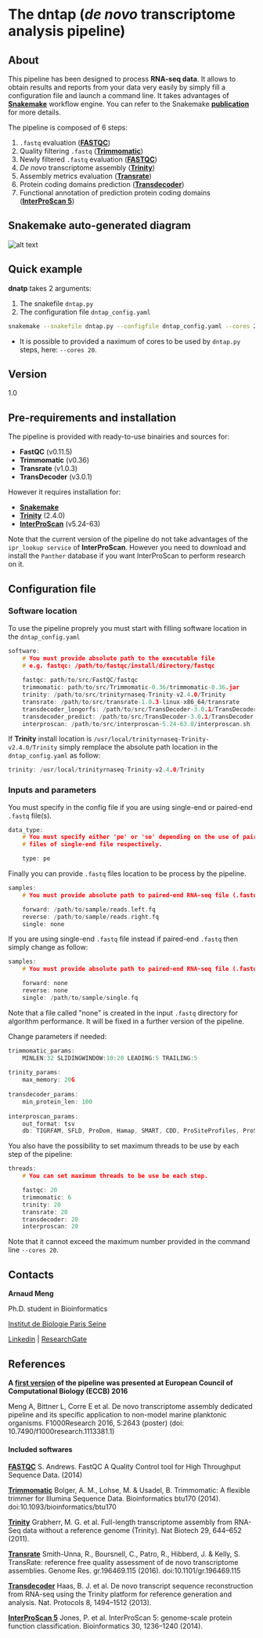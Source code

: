 # The dntap (*de novo* transcriptome analysis pipeline)

## About
This pipeline has been designed to process **RNA-seq data**. It allows to obtain results and reports from your data very easily by simply fill a configuration file and launch a command line. 
It takes advantages of **[Snakemake](https://snakemake.readthedocs.io/en/stable/)** workflow engine. You can refer to the Snakemake **[publication](https://academic.oup.com/bioinformatics/article/28/19/2520/290322/Snakemake-a-scalable-bioinformatics-workflow)** for more details.

The pipeline is composed of 6 steps:
1. `.fastq` evaluation (**[FASTQC](https://www.bioinformatics.babraham.ac.uk/projects/fastqc/)**)
2. Quality filtering `.fastq` (**[Trimmomatic](http://www.usadellab.org/cms/?page=trimmomatic)**)
3. Newly filtered `.fastq` evaluation (**[FASTQC](https://www.bioinformatics.babraham.ac.uk/projects/fastqc/)**)
4. *De novo* transcriptome assembly (**[Trinity](https://github.com/trinityrnaseq/trinityrnaseq/wiki)**)
5. Assembly metrics evaluation (**[Transrate](http://hibberdlab.com/transrate/)**)
6. Protein coding domains prediction (**[Transdecoder](https://transdecoder.github.io/)**)
7. Functional annotation of prediction protein coding domains (**[InterProScan 5](https://github.com/ebi-pf-team/interproscan/wiki/HowToRun)**)

## Snakemake auto-generated diagram

![alt text](https://github.com/arnaudmeng/dntap/blob/master/extra/diag1.png "pipeline diagram")

## Quick example

**dnatp** takes 2 arguments: 
1. The snakefile `dntap.py` 
2. The configuration file `dntap_config.yaml`

```bash
snakemake --snakefile dntap.py --configfile dntap_config.yaml --cores 20
```
+ It is possible to provided a naximum of cores to be used by `dntap.py` steps, here: `--cores 20`.

## Version

1.0

## Pre-requirements and installation

The pipeline is provided with ready-to-use binairies and sources for:

+ **FastQC** (v0.11.5)
+ **Trimmomatic** (v0.36)
+ **Transrate** (v1.0.3)
+ **TransDecoder** (v3.0.1)

However it requires installation for:

+ **[Snakemake](http://snakemake.readthedocs.io/en/stable/getting_started/installation.html)**
+ **[Trinity](https://github.com/trinityrnaseq/trinityrnaseq/wiki/Installing-Trinity)** (2.4.0)
+ **[InterProScan](https://github.com/ebi-pf-team/interproscan/wiki/HowToDownload)** (v5.24-63)

Note that the current version of the pipeline do not take advantages of the `ipr_lookup service` of **InterProScan**. 
However you need to download and install the `Panther` database if you want InterProScan to perform research on it.       

## Configuration file

### Software location

To use the pipeline proprely you must start with filling software location in the `dntap_config.yaml`
```h
software:
    # You must provide absolute path to the executable file
    # e.g. fastqc: /path/to/fastqc/install/directory/fastqc
    
    fastqc: path/to/src/FastQC/fastqc
    trimmomatic: path/to/src/Trimmomatic-0.36/trimmomatic-0.36.jar
    trinity: /path/to/src/trinityrnaseq-Trinity-v2.4.0/Trinity
    transrate: /path/to/src/transrate-1.0.3-linux-x86_64/transrate
    transdecoder_longorfs: /path/to/src/TransDecoder-3.0.1/TransDecoder.LongOrfs
    transdecoder_predict: /path/to/src/TransDecoder-3.0.1/TransDecoder.Predict
    interproscan: /path/to/src/interproscan-5.24-63.0/interproscan.sh
```

If **Trinity** install location is `/usr/local/trinityrnaseq-Trinity-v2.4.0/Trinity`
simply remplace the absolute path location in the `dntap_config.yaml` as follow:
```h
trinity: /usr/local/trinityrnaseq-Trinity-v2.4.0/Trinity
```

### Inputs and parameters

You must specify in the config file if you are using single-end or paired-end 
`.fastq` file(s). 
```h
data_type:
    # You must specify either 'pe' or 'se' depending on the use of paired-end 
    # files of single-end file respectively.

    type: pe
```

Finally you can provide `.fastq` files location to be process by the pipeline.
```h
samples:
    # You must provide absolute path to paired-end RNA-seq file (.fastq / .fq).

    forward: /path/to/sample/reads.left.fq
    reverse: /path/to/sample/reads.right.fq
    single: none
```

If you are using single-end `.fastq` file instead if paired-end `.fastq` then 
simply change as follow:
```h
samples:
    # You must provide absolute path to paired-end RNA-seq file (.fastq / .fq).

    forward: none
    reverse: none
    single: /path/to/sample/single.fq
```

Note that a file called "none" is created in the input `.fastq` directory for 
algorithm performance. It will be fixed in a further version of the pipeline.

Change parameters if needed:
```h
trimmomatic_params:
    MINLEN:32 SLIDINGWINDOW:10:20 LEADING:5 TRAILING:5
    
trinity_params:
    max_memory: 20G
    
transdecoder_params:
    min_protein_len: 100
    
interproscan_params:
    out_format: tsv
    db: TIGRFAM, SFLD, ProDom, Hamap, SMART, CDD, ProSiteProfiles, ProSitePatterns, SUPERFAMILY, PRINTS, PANTHER, Gene3D, PIRSF, Pfam, Coils
```

You also have the possibility to set maximum threads to be use by each step of the pipeline:
```h
threads:
    # You can set maximum threads to be use be each step.

    fastqc: 20
    trimmomatic: 6
    trinity: 20
    transrate: 20
    transdecoder: 20
    interproscan: 20
```

Note that it cannot exceed the maximum number provided in the command line `--cores 20`.

## Contacts

**Arnaud Meng**

Ph.D. student in Bioinformatics

[Institut de Biologie Paris Seine](http://www.ibps.upmc.fr/fr/IBPS/annuaire/2966-Arnaud-Meng)

[Linkedin](https://www.linkedin.com/in/arnaud-meng-24952286/?ppe=1) | [ResearchGate](https://www.researchgate.net/profile/Arnaud_Meng?ev=hdr_xprf)

## References

**A [first version](https://f1000research.com/posters/5-2643) of the pipeline was presented at European Council of Computational Biology (ECCB) 2016**

Meng A, Bittner L, Corre E et al. De novo transcriptome assembly dedicated pipeline and its specific application to non-model marine planktonic organisms. F1000Research 2016, 5:2643 (poster) (doi: 10.7490/f1000research.1113381.1)

#### Included softwares

**[FASTQC](https://www.bioinformatics.babraham.ac.uk/projects/fastqc/)**
S. Andrews. FastQC A Quality Control tool for High Throughput Sequence Data. (2014)

**[Trimmomatic](http://www.usadellab.org/cms/?page=trimmomatic)**
Bolger, A. M., Lohse, M. & Usadel, B. Trimmomatic: A flexible trimmer for Illumina Sequence Data. Bioinformatics btu170 (2014). doi:10.1093/bioinformatics/btu170

**[Trinity](https://github.com/trinityrnaseq/trinityrnaseq/wiki)**
Grabherr, M. G. et al. Full-length transcriptome assembly from RNA-Seq data without a reference genome (Trinity). Nat Biotech 29, 644–652 (2011).

**[Transrate](http://hibberdlab.com/transrate/)**
Smith-Unna, R., Boursnell, C., Patro, R., Hibberd, J. & Kelly, S. TransRate: reference free quality assessment of de novo transcriptome assemblies. Genome Res. gr.196469.115 (2016). doi:10.1101/gr.196469.115

**[Transdecoder](https://transdecoder.github.io/)**
Haas, B. J. et al. De novo transcript sequence reconstruction from RNA-seq using the Trinity platform for reference generation and analysis. Nat. Protocols 8, 1494–1512 (2013).

**[InterProScan 5](https://github.com/ebi-pf-team/interproscan/wiki/HowToRun)**
Jones, P. et al. InterProScan 5: genome-scale protein function classification. Bioinformatics 30, 1236–1240 (2014).

